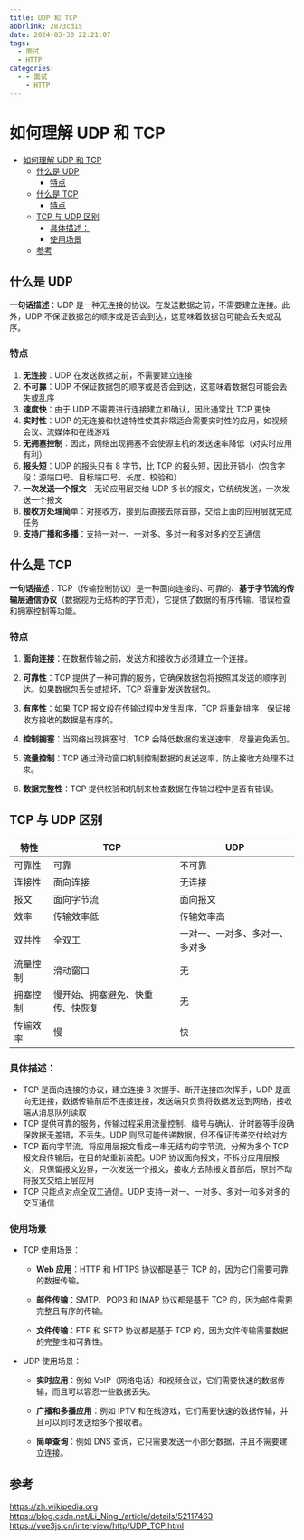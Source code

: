 ```yaml
---
title: UDP 和 TCP
abbrlink: 2873cd15
date: 2024-03-30 22:21:07
tags:
  - 面试
  - HTTP
categories:
  - - 面试
    - HTTP
---
```


<!-- @format -->

# 如何理解 UDP 和 TCP

- [如何理解 UDP 和 TCP](#如何理解-udp-和-tcp)
  - [什么是 UDP](#什么是-udp)
    - [特点](#特点)
  - [什么是 TCP](#什么是-tcp)
    - [特点](#特点-1)
  - [TCP 与 UDP 区别](#tcp-与-udp-区别)
    - [具体描述：](#具体描述)
    - [使用场景](#使用场景)
  - [参考](#参考)

<!--more-->

## 什么是 UDP

**一句话描述**：UDP 是一种无连接的协议。在发送数据之前，不需要建立连接。此外，UDP 不保证数据包的顺序或是否会到达，这意味着数据包可能会丢失或乱序。

### 特点

1. **无连接**：UDP 在发送数据之前，不需要建立连接
2. **不可靠**：UDP 不保证数据包的顺序或是否会到达，这意味着数据包可能会丢失或乱序
3. **速度快**：由于 UDP 不需要进行连接建立和确认，因此通常比 TCP 更快
4. **实时性**：UDP 的无连接和快速特性使其非常适合需要实时性的应用，如视频会议、流媒体和在线游戏
5. **无拥塞控制**：因此，网络出现拥塞不会使源主机的发送速率降低（对实时应用有利）
6. **报头短**：UDP 的报头只有 8 字节，比 TCP 的报头短，因此开销小（包含字段：源端口号、目标端口号、长度、校验和）
7. **一次发送一个报文**：无论应用层交给 UDP 多长的报文，它统统发送，一次发送一个报文
8. **接收方处理简**单：对接收方，接到后直接去除首部，交给上面的应用层就完成任务
9. **支持广播和多播**：支持一对一、一对多、多对一和多对多的交互通信

## 什么是 TCP

**一句话描述**：TCP（传输控制协议）是一种面向连接的、可靠的、**基于字节流的传输层通信协议**（数据视为无结构的字节流），它提供了数据的有序传输、错误检查和拥塞控制等功能。

### 特点

1. **面向连接**：在数据传输之前，发送方和接收方必须建立一个连接。

2. **可靠性**：TCP 提供了一种可靠的服务，它确保数据包将按照其发送的顺序到达。如果数据包丢失或损坏，TCP 将重新发送数据包。
3. **有序性**：如果 TCP 报文段在传输过程中发生乱序，TCP 将重新排序，保证接收方接收的数据是有序的。
4. **控制拥塞**：当网络出现拥塞时，TCP 会降低数据的发送速率，尽量避免丢包。
5. **流量控制**：TCP 通过滑动窗口机制控制数据的发送速率，防止接收方处理不过来。
6. **数据完整性**：TCP 提供校验和机制来检查数据在传输过程中是否有错误。

## TCP 与 UDP 区别

| 特性     | TCP                              | UDP                            |
| -------- | -------------------------------- | ------------------------------ |
| 可靠性   | 可靠                             | 不可靠                         |
| 连接性   | 面向连接                         | 无连接                         |
| 报文     | 面向字节流                       | 面向报文                       |
| 效率     | 传输效率低                       | 传输效率高                     |
| 双共性   | 全双工                           | 一对一、一对多、多对一、多对多 |
| 流量控制 | 滑动窗口                         | 无                             |
| 拥塞控制 | 慢开始、拥塞避免、快重传、快恢复 | 无                             |
| 传输效率 | 慢                               | 快                             |

### 具体描述：

- TCP 是面向连接的协议，建立连接 3 次握手、断开连接四次挥手，UDP 是面向无连接，数据传输前后不连接连接，发送端只负责将数据发送到网络，接收端从消息队列读取
- TCP 提供可靠的服务，传输过程采用流量控制、编号与确认、计时器等手段确保数据无差错，不丢失。UDP 则尽可能传递数据，但不保证传递交付给对方
- TCP 面向字节流，将应用层报文看成一串无结构的字节流，分解为多个 TCP 报文段传输后，在目的站重新装配。UDP 协议面向报文，不拆分应用层报文，只保留报文边界，一次发送一个报文，接收方去除报文首部后，原封不动将报文交给上层应用
- TCP 只能点对点全双工通信。UDP 支持一对一、一对多、多对一和多对多的交互通信

### 使用场景

- TCP 使用场景：

  - **Web 应用**：HTTP 和 HTTPS 协议都是基于 TCP 的，因为它们需要可靠的数据传输。

  - **邮件传输**：SMTP、POP3 和 IMAP 协议都是基于 TCP 的，因为邮件需要完整且有序的传输。

  - **文件传输**：FTP 和 SFTP 协议都是基于 TCP 的，因为文件传输需要数据的完整性和可靠性。

- UDP 使用场景：

  - **实时应用**：例如 VoIP（网络电话）和视频会议，它们需要快速的数据传输，而且可以容忍一些数据丢失。

  - **广播和多播应用**：例如 IPTV 和在线游戏，它们需要快速的数据传输，并且可以同时发送给多个接收者。

  - **简单查询**：例如 DNS 查询，它只需要发送一小部分数据，并且不需要建立连接。

## 参考

<https://zh.wikipedia.org>
<https://blog.csdn.net/Li_Ning_/article/details/52117463>
<https://vue3js.cn/interview/http/UDP_TCP.html>
